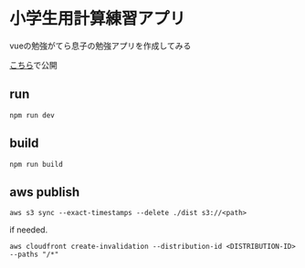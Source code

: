 # 小学生用計算練習アプリ

vueの勉強がてら息子の勉強アプリを作成してみる

[こちら](https://calc-train.dev-ing.com/)で公開


## run

```
npm run dev
```

## build

```
npm run build
```

## aws publish

```
aws s3 sync --exact-timestamps --delete ./dist s3://<path>
```

if needed.

```
aws cloudfront create-invalidation --distribution-id <DISTRIBUTION-ID> --paths "/*"
```


